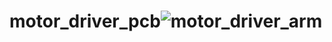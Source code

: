 # motor_driver_pcb![motor_driver_arm](https://user-images.githubusercontent.com/28333290/233867500-1a6d1cd1-a664-43b6-857d-65435bdb6596.jpg)

